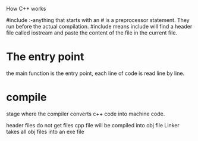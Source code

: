 How C++ works

#include :-anything that starts with an # is a preprocessor statement. They run before the actual compilation.
#include <iostream> means include will find a header file called iostream and paste the content of the file in the current file.

# The entry point
the main function is the entry point, each line of code is read line by line.

# compile
stage where the compiler converts c++ code into machine code.

header files do not get files
cpp file will be compiled into obj file
Linker takes all obj files into an exe file
